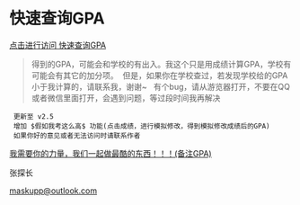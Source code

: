 # 快速查询GPA
[点击进行访问 快速查询GPA](http://gpa.ngrok.club:8080/getGPA/gpa/login)
>  得到的GPA，可能会和学校的有出入。我这个只是用成绩计算GPA，学校有可能会有其它的加分项。
>  但是，如果你在学校查过，若发现学校给的GPA小于我计算的，请联系我，谢谢~
>  有个bug，请从游览器打开，不要在QQ或者微信里面打开，会遇到问题，等过段时间我再解决
 
>  
```
 更新至 v2.5
 增加 $假如我考这么高$ 功能(点击成绩，进行模拟修改，得到模拟修改成绩后的GPA)
 如果你好的意见或者无法访问时请联系作者
 ```
[我需要你的力量，我们一起做最酷的东西！！！(备注GPA)](https://github.com/whoma/GPA-FOR-TCU/blob/master/find%20me.jpg) 


 张探长 

 
 maskupp@outlook.com
 
 

